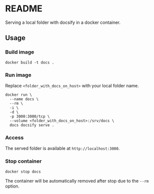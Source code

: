 # README

Serving a local folder with docsify in a docker container.

## Usage

### Build image

```shell
docker build -t docs .
```

### Run image

Replace `<folder_with_docs_on_host>` with your local folder name.

```shell
docker run \
  --name docs \
  --rm \
  -i \
  -d \
  -p 3000:3000/tcp \
  --volume <folder_with_docs_on_host>:/srv/docs \
  docs docsify serve .
```

### Access

The served folder is available at `http://localhost:3000`.

### Stop container

```shell
docker stop docs
```

The container will be automatically removed after stop
due to the `--rm` option.
